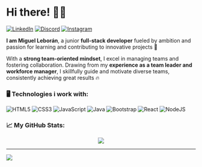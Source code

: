 # Hi there! 👋🏼

[![LinkedIn](https://img.shields.io/badge/LinkedIn-%230077B5.svg?logo=linkedin&logoColor=white)](https://linkedin.com/in/MiguelLeborán) [![Discord](https://img.shields.io/badge/Discord-%237289DA.svg?logo=discord&logoColor=white)](https://discord.gg/LEBO#4788) [![Instagram](https://img.shields.io/badge/Instagram-%23E4405F.svg?logo=Instagram&logoColor=white)](https://instagram.com/miguelleboran)

**I am Miguel Leborán**, a junior **full-stack developer** fueled by ambition and passion for learning and contributing to innovative projects 🔭  

With a **strong team-oriented mindset**, I excel in managing teams and fostering collaboration. Drawing from my **experience as a team leader and workforce manager**, I skillfully guide and motivate diverse teams, consistently achieving great results 🔥 

### 🖥️ Technologies i work with:
![HTML5](https://img.shields.io/badge/html5-%23E34F26.svg?style=for-the-badge&logo=html5&logoColor=white)
![CSS3](https://img.shields.io/badge/css3-%231572B6.svg?style=for-the-badge&logo=css3&logoColor=white) ![JavaScript](https://img.shields.io/badge/javascript-%23323330.svg?style=for-the-badge&logo=javascript&logoColor=%23F7DF1E) ![Java](https://img.shields.io/badge/java-%23ED8B00.svg?style=for-the-badge&logo=java&logoColor=white)
![Bootstrap](https://img.shields.io/badge/bootstrap-%23563D7C.svg?style=for-the-badge&logo=bootstrap&logoColor=white)
![React](https://img.shields.io/badge/react-%2320232a.svg?style=for-the-badge&logo=react&logoColor=%2361DAFB)
![NodeJS](https://img.shields.io/badge/node.js-6DA55F?style=for-the-badge&logo=node.js&logoColor=white)
### 📈 My GitHub Stats:
<div align="center">

  ![](https://github-readme-streak-stats.herokuapp.com/?user=duckjourney&theme=nord&hide_border=true)<br/>

</div>

<!-- ![](https://github-readme-streak-stats.herokuapp.com/?user=duckjourney&theme=nord&hide_border=true)<br/> -->

--- 

[![](https://visitcount.itsvg.in/api?id=duckjourney&icon=6&color=11)](https://visitcount.itsvg.in)

